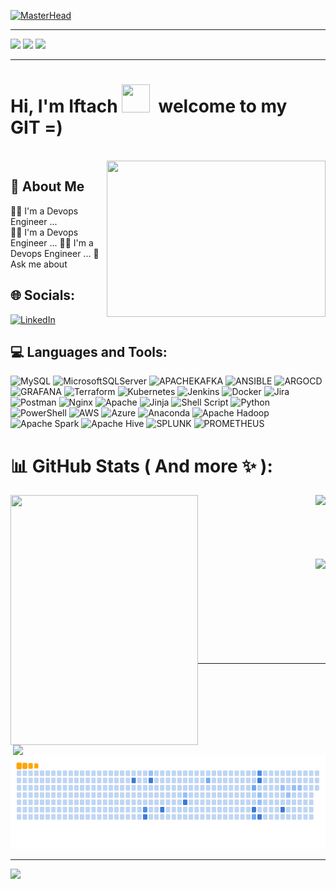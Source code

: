 

[![MasterHead](https://thecloudlegion.com/images/devops.gif)](https://rishavchanda.io)

---

<div>
<img src="https://images.credly.com/size/220x220/images/ec621e2a-c8f0-4459-806c-ae11829d372a/image.png"/>
<img src="https://images.credly.com/size/220x220/images/336eebfc-0ac3-4553-9a67-b402f491f185/azure-administrator-associate-600x600.png"/>
<img src="https://images.credly.com/size/220x220/images/be8fcaeb-c769-4858-b567-ffaaa73ce8cf/image.png"/>
 </div>
 
---

<p>
<h1> Hi, I'm Iftach&nbsp;<img src="https://raw.githubusercontent.com/MartinHeinz/MartinHeinz/master/wave.gif" height="45" width="45"/>&nbsp;&nbsp;welcome to my GIT&nbsp;=)</h1>
</p>
<br/>

<img src="https://cdn.hashnode.com/res/hashnode/image/upload/v1689486594104/0883007c-df25-4d04-90f9-16a033cece42.gif" align="right" height="250" width="350" />

## 🚀 About Me
👨‍💻 I'm a Devops Engineer ...
<br/>
👨‍💻 I'm a Devops Engineer ...
👨‍💻 I'm a Devops Engineer ...
💬 Ask me about


 <!--- ## 🔗 Links
[![portfolio](https://img.shields.io/badge/my_portfolio-000?style=for-the-badge&logo=ko-fi&logoColor=white)](https://katherineoelsner.com/)
[![linkedin](https://img.shields.io/badge/linkedin-0A66C2?style=for-the-badge&logo=linkedin&logoColor=white)](https://www.linkedin.com/)
[![twitter](https://img.shields.io/badge/twitter-1DA1F2?style=for-the-badge&logo=twitter&logoColor=white)](https://twitter.com/)
--->

## 🌐 Socials:
[![LinkedIn](https://img.shields.io/badge/LinkedIn-%230077B5.svg?logo=linkedin&logoColor=white)](https://linkedin.com/in/https://www.linkedin.com/in/iftach-z-19931491/) 
<!---
<img align="center" src="https://raw.githubusercontent.com/rahuldkjain/github-profile-readme-generator/master/src/images/icons/Social/linked-in-alt.svg" alt="https://www.linkedin.com/in/iftach-z-19931491/" height="30" width="40" />
--->

## 💻 Languages and Tools:
![MySQL](https://img.shields.io/badge/mysql-%2300000f.svg?style=flat&logo=mysql&logoColor=white) ![MicrosoftSQLServer](https://img.shields.io/badge/Microsoft%20SQL%20Server-CC2927?style=flat&logo=microsoft%20sql%20server&logoColor=white) ![APACHEKAFKA](https://img.shields.io/badge/apachekafka-231F20.svg?style=flat&logo=apachekafka&logoColor=white&color=%23231F20) ![ANSIBLE](https://img.shields.io/badge/ansible-%231A1918.svg?style=flat&logo=ansible&logoColor=white) ![ARGOCD](https://img.shields.io/badge/argo-EF7B4D.svg?style=flat&logo=argo&logoColor=white&color=%23EF7B4D) ![GRAFANA](https://img.shields.io/badge/grafana-F46800.svg?style=flat&logo=grafana&logoColor=white&color=%23F46800) ![Terraform](https://img.shields.io/badge/terraform-%235835CC.svg?style=flat&logo=terraform&logoColor=white) ![Kubernetes](https://img.shields.io/badge/kubernetes-%23326ce5.svg?style=flat&logo=kubernetes&logoColor=white) ![Jenkins](https://img.shields.io/badge/jenkins-%232C5263.svg?style=flat&logo=jenkins&logoColor=white) ![Docker](https://img.shields.io/badge/docker-%230db7ed.svg?style=flat&logo=docker&logoColor=white) ![Jira](https://img.shields.io/badge/jira-%230A0FFF.svg?style=flat&logo=jira&logoColor=white) ![Postman](https://img.shields.io/badge/Postman-FF6C37?style=flat&logo=postman&logoColor=white) ![Nginx](https://img.shields.io/badge/nginx-%23009639.svg?style=flat&logo=nginx&logoColor=white) ![Apache](https://img.shields.io/badge/apache-%23D42029.svg?style=flat&logo=apache&logoColor=white) ![Jinja](https://img.shields.io/badge/jinja-white.svg?style=flat&logo=jinja&logoColor=black) ![Shell Script](https://img.shields.io/badge/shell_script-%23121011.svg?style=flat&logo=gnu-bash&logoColor=white) ![Python](https://img.shields.io/badge/python-3670A0?style=flat&logo=python&logoColor=ffdd54) ![PowerShell](https://img.shields.io/badge/PowerShell-%235391FE.svg?style=flat&logo=powershell&logoColor=white) ![AWS](https://img.shields.io/badge/AWS-%23FF9900.svg?style=flat&logo=amazon-aws&logoColor=white) ![Azure](https://img.shields.io/badge/azure-%230072C6.svg?style=flat&logo=microsoftazure&logoColor=white) ![Anaconda](https://img.shields.io/badge/Anaconda-%2344A833.svg?style=flat&logo=anaconda&logoColor=white) ![Apache Hadoop](https://img.shields.io/badge/Apache%20Hadoop-66CCFF?style=flat&logo=apachehadoop&logoColor=black) ![Apache Spark](https://img.shields.io/badge/Apache%20Spark-FDEE21?style=flat&logo=apachespark&logoColor=black) ![Apache Hive](https://img.shields.io/badge/Apache%20Hive-FDEE21?style=flat&logo=apachehive&logoColor=black) ![SPLUNK](https://img.shields.io/badge/splunk-000000.svg?style=flat&logo=splunk&color=%23000000) ![PROMETHEUS](https://img.shields.io/badge/prometheus-E6522C.svg?style=flat&logo=prometheus&logoColor=white&color=%23E6522C)


# 📊 GitHub Stats ( And more ✨ ):


<img align="right" src="https://github-readme-stats.vercel.app/api/top-langs/?username=iftachzilcapaz&theme=light&hide_border=false&include_all_commits=false&count_private=false&layout=compact"/>
<img align="left" src="https://randommeme-five.vercel.app/" align="left" width="300" height="400"/>
<br/>
<br/>
<br/>
<br/>
<br/>
<br/>
<img align="right" src="https://github-readme-stats.vercel.app/api?username=iftachzilcapaz&theme=light&hide_border=false&include_all_commits=false&count_private=false"/>
<br/>
<br/>
<br/>
<br/>
<br/>
<br/>
<br/>
<br/>
<br/>
<img src="https://quotes-github-readme.vercel.app/api?type=horizontal&theme=radical" align="right" width="500"/>


<!---### 😂 Random Dev Meme
<img align="left" src="https://randommeme-five.vercel.app/" align="left" width="300" height="300"/>
--->
<!---### ✍️ Random Dev Quote--->

---

<img src="https://github.com/IftachZilcaPaz/IftachZilcaPaz/blob/output/ocean.gif" width="1100" height="150" />

---
[![](https://visitcount.itsvg.in/api?id=iftachzilcapaz&icon=0&color=0)](https://visitcount.itsvg.in)

<!-- Proudly created with GPRM ( https://gprm.itsvg.in ) -->



